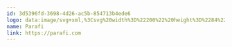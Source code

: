 ```yaml
---
id: 3d5396fd-3698-4d26-ac5b-854713b4ede6
logo: data:image/svg+xml,%3Csvg%20width%3D%22200%22%20height%3D%2284%22%20viewBox%3D%220%200%20200%2084%22%20fill%3D%22none%22%20xmlns%3D%22http%3A%2F%2Fwww.w3.org%2F2000%2Fsvg%22%3E%0A%3Cg%20clip-path%3D%22url(%23clip0_1275_447)%22%3E%0A%3Cpath%20fill-rule%3D%22evenodd%22%20clip-rule%3D%22evenodd%22%20d%3D%22M67.8101%2038.8089C68.9141%2036.3193%2070.0233%2033.8319%2071.1147%2031.337C71.2352%2031.0615%2071.373%2030.9603%2071.6802%2030.9638C73.0672%2030.9806%2074.4546%2030.9763%2075.8417%2030.9667C76.1018%2030.9649%2076.2698%2031.0027%2076.3872%2031.2758C78.3082%2035.7446%2080.2414%2040.2083%2082.1698%2044.6741C82.1913%2044.724%2082.1851%2044.7854%2082.1981%2044.8922C81.3772%2044.8922%2080.5719%2044.8748%2079.7678%2044.8998C79.3919%2044.9115%2079.3687%2044.634%2079.2766%2044.4208C77.7588%2040.9008%2076.2359%2037.3829%2074.7499%2033.8499C74.5555%2033.3878%2074.326%2033.2241%2073.8405%2033.2666C73.3484%2033.3098%2072.8875%2033.1705%2072.6288%2033.8604C72.0017%2035.5336%2071.2514%2037.1621%2070.5507%2038.8087C69.6372%2038.8088%2068.7236%2038.8088%2067.8101%2038.8089Z%22%20fill%3D%22black%22%2F%3E%0A%3Cpath%20fill-rule%3D%22evenodd%22%20clip-rule%3D%22evenodd%22%20d%3D%22M110.776%2038.8089C111.88%2036.3193%20112.989%2033.8319%20114.081%2031.337C114.201%2031.0615%20114.339%2030.9603%20114.646%2030.9638C116.033%2030.9806%20117.42%2030.9763%20118.808%2030.9667C119.068%2030.9649%20119.236%2031.0027%20119.353%2031.2758C121.274%2035.7446%20123.207%2040.2083%20125.136%2044.6741C125.157%2044.724%20125.151%2044.7854%20125.164%2044.8922C124.343%2044.8922%20123.538%2044.8748%20122.734%2044.8998C122.358%2044.9115%20122.334%2044.634%20122.242%2044.4208C120.725%2040.9008%20119.202%2037.3829%20117.716%2033.8499C117.521%2033.3878%20117.292%2033.2241%20116.806%2033.2666C116.314%2033.3098%20115.853%2033.1705%20115.595%2033.8604C114.967%2035.5336%20114.217%2037.1621%20113.517%2038.8087C112.603%2038.8088%20111.689%2038.8088%20110.776%2038.8089Z%22%20fill%3D%22black%22%2F%3E%0A%3Cpath%20fill-rule%3D%22evenodd%22%20clip-rule%3D%22evenodd%22%20d%3D%22M55.6509%2038.4526C56.4029%2038.4526%2056.9234%2038.3853%2057.2126%2038.2509C57.5014%2038.1165%2057.6462%2037.8701%2057.6462%2037.5118V33.6365C57.6462%2033.278%2057.5014%2033.0318%2057.2126%2032.8974C56.9234%2032.7629%2056.4029%2032.6957%2055.6509%2032.6957H51.4295V38.4526H55.6509ZM51.4295%2044.8365H48.5381V30.8365H55.6222C56.9134%2030.8365%2057.9208%2030.9859%2058.6436%2031.2846C59.3664%2031.5835%2059.887%2032.0725%2060.2053%2032.7517C60.5232%2033.4315%2060.6821%2034.3683%2060.6821%2035.563C60.6821%2037.2357%2060.325%2038.4301%2059.6123%2039.1469C58.8991%2039.8639%2057.7136%2040.2222%2056.0558%2040.2222H51.4295V44.8365Z%22%20fill%3D%22black%22%2F%3E%0A%3Cpath%20fill-rule%3D%22evenodd%22%20clip-rule%3D%22evenodd%22%20d%3D%22M91.0906%2038.1165H95.4495C96.1999%2038.1165%2096.7196%2038.0493%2097.0083%2037.9148C97.2968%2037.7804%2097.4411%2037.5342%2097.4411%2037.1757V33.6365C97.4411%2033.278%2097.2968%2033.0318%2097.0083%2032.8974C96.7196%2032.7629%2096.1999%2032.6957%2095.4495%2032.6957H91.0906V38.1165ZM98.1918%2044.8365L95.1896%2039.8861H91.0906V44.8365H88.2041V30.8365H95.4206C96.7096%2030.8365%2097.7154%2030.9859%2098.4371%2031.2846C99.1587%2031.5835%2099.6784%2032.0725%2099.996%2032.7517C100.313%2033.4315%20100.472%2034.3682%20100.472%2035.5629C100.472%2036.7132%20100.284%2037.6125%2099.9093%2038.2621C99.534%2038.9118%2098.9229%2039.3635%2098.0764%2039.6172L101.338%2044.8365H98.1918Z%22%20fill%3D%22black%22%2F%3E%0A%3Cpath%20fill-rule%3D%22evenodd%22%20clip-rule%3D%22evenodd%22%20d%3D%22M140.969%2039.0125H135.184V44.8365H132.292V30.8365H142.126L141.808%2032.6958H135.184V37.2429H140.969V39.0125Z%22%20fill%3D%22black%22%2F%3E%0A%3Cmask%20id%3D%22mask0_1275_447%22%20style%3D%22mask-type%3Aluminance%22%20maskUnits%3D%22userSpaceOnUse%22%20x%3D%2273%22%20y%3D%2224%22%20width%3D%22122%22%20height%3D%2242%22%3E%0A%3Cpath%20d%3D%22M194.38%2066V24H73.0059V66H194.38Z%22%20fill%3D%22%2323496E%22%2F%3E%0A%3C%2Fmask%3E%0A%3Cg%20mask%3D%22url(%23mask0_1275_447)%22%3E%0A%3Cpath%20fill-rule%3D%22evenodd%22%20clip-rule%3D%22evenodd%22%20d%3D%22M149.782%2044.8365H152.62V30.8365H149.782V44.8365Z%22%20fill%3D%22black%22%2F%3E%0A%3C%2Fg%3E%0A%3Cmask%20id%3D%22mask1_1275_447%22%20style%3D%22mask-type%3Aluminance%22%20maskUnits%3D%22userSpaceOnUse%22%20x%3D%2273%22%20y%3D%2224%22%20width%3D%22122%22%20height%3D%2242%22%3E%0A%3Cpath%20d%3D%22M194.38%2066V24H73.0059V66H194.38Z%22%20fill%3D%22%2323496E%22%2F%3E%0A%3C%2Fmask%3E%0A%3Cg%20mask%3D%22url(%23mask1_1275_447)%22%3E%0A%3Cpath%20fill-rule%3D%22evenodd%22%20clip-rule%3D%22evenodd%22%20d%3D%22M111.515%2041.1459C110.856%2041.1461%20110.236%2041.1463%20109.707%2041.1463C109.168%2042.3576%20108.63%2043.5693%20108.07%2044.829C108.969%2044.829%20109.765%2044.8161%20110.561%2044.8362C110.824%2044.8428%20110.953%2044.7538%20111.048%2044.5286C111.523%2043.3987%20112.009%2042.2728%20112.492%2041.1456C112.164%2041.1458%20111.837%2041.1458%20111.515%2041.1459Z%22%20fill%3D%22black%22%2F%3E%0A%3C%2Fg%3E%0A%3Cpath%20fill-rule%3D%22evenodd%22%20clip-rule%3D%22evenodd%22%20d%3D%22M53.3141%2058.6757C53.256%2058.6757%2053.2076%2058.657%2053.1689%2058.6197C53.1302%2058.5824%2053.1108%2058.5357%2053.1108%2058.4797V53.141H50.9909C50.9328%2053.141%2050.8844%2053.1224%2050.8457%2053.085C50.807%2053.0477%2050.7876%2053.001%2050.7876%2052.945C50.7876%2052.889%2050.807%2052.8424%2050.8457%2052.805C50.8844%2052.7677%2050.9328%2052.749%2050.9909%2052.749H55.6373C55.6954%2052.749%2055.7438%2052.7677%2055.7825%2052.805C55.8212%2052.8424%2055.8406%2052.889%2055.8406%2052.945C55.8406%2053.001%2055.8212%2053.0477%2055.7825%2053.085C55.7438%2053.1224%2055.6954%2053.141%2055.6373%2053.141H53.5174V58.4797C53.5174%2058.5357%2053.498%2058.5824%2053.4593%2058.6197C53.4206%2058.657%2053.3722%2058.6757%2053.3141%2058.6757ZM60.0303%2058.6664C59.8947%2058.6664%2059.827%2058.601%2059.827%2058.4704V52.9544C59.827%2052.8237%2059.8947%2052.7584%2060.0303%2052.7584H63.7087C63.8442%2052.7584%2063.9119%2052.8237%2063.9119%2052.9544C63.9119%2053.085%2063.8442%2053.1504%2063.7087%2053.1504H60.2335V55.4744H62.5664C62.7019%2055.4744%2062.7697%2055.5397%2062.7697%2055.6704C62.7697%2055.801%2062.7019%2055.8664%2062.5664%2055.8664H60.2335V58.2744H63.7087C63.8442%2058.2744%2063.9119%2058.3397%2063.9119%2058.4704C63.9119%2058.601%2063.8442%2058.6664%2063.7087%2058.6664H60.0303ZM69.7666%2058.6664C69.0793%2058.6664%2068.5792%2058.517%2068.2662%2058.2184C67.9564%2057.9166%2067.8015%2057.4344%2067.8015%2056.7717V54.653C67.8015%2053.9841%2067.9564%2053.5019%2068.2662%2053.2064C68.5792%2052.9077%2069.0761%2052.7584%2069.7569%2052.7584H70.9282C71.5187%2052.7584%2071.9543%2052.8766%2072.235%2053.113C72.5157%2053.3495%2072.6674%2053.7321%2072.69%2054.261C72.6964%2054.3264%2072.6819%2054.3777%2072.6464%2054.415C72.6141%2054.4492%2072.5641%2054.4664%2072.4964%2054.4664C72.3641%2054.4664%2072.2931%2054.401%2072.2834%2054.2704C72.264%2053.8504%2072.1511%2053.5595%2071.9446%2053.3977C71.7413%2053.2328%2071.4025%2053.1504%2070.9282%2053.1504H69.7569C69.3762%2053.1504%2069.0729%2053.1986%2068.847%2053.295C68.6211%2053.3915%2068.4582%2053.5501%2068.3581%2053.771C68.2581%2053.9888%2068.2081%2054.2828%2068.2081%2054.653V56.7717C68.2081%2057.1388%2068.2581%2057.4328%2068.3581%2057.6537C68.4614%2057.8715%2068.626%2058.0301%2068.8518%2058.1297C69.0809%2058.2261%2069.3858%2058.2744%2069.7666%2058.2744H70.9282C71.4025%2058.2744%2071.7413%2058.1935%2071.9446%2058.0317C72.1511%2057.8668%2072.264%2057.5744%2072.2834%2057.1544C72.2931%2057.0237%2072.3641%2056.9584%2072.4964%2056.9584C72.5641%2056.9584%2072.6141%2056.977%2072.6464%2057.0144C72.6819%2057.0486%2072.6964%2057.0984%2072.69%2057.1637C72.6674%2057.6895%2072.5157%2058.0721%2072.235%2058.3117C71.9543%2058.5481%2071.5187%2058.6664%2070.9282%2058.6664H69.7666ZM77.412%2058.6664C77.3443%2058.6664%2077.2927%2058.6508%2077.2572%2058.6197C77.2249%2058.5855%2077.2088%2058.5357%2077.2088%2058.4704V52.9544C77.2088%2052.889%2077.2249%2052.8408%2077.2572%2052.8097C77.2927%2052.7755%2077.3443%2052.7584%2077.412%2052.7584C77.4798%2052.7584%2077.5298%2052.7755%2077.5621%2052.8097C77.5976%2052.8408%2077.6153%2052.889%2077.6153%2052.9544V55.4744H81.71V52.9544C81.71%2052.889%2081.7261%2052.8408%2081.7584%2052.8097C81.7939%2052.7755%2081.8455%2052.7584%2081.9133%2052.7584C81.981%2052.7584%2082.031%2052.7755%2082.0633%2052.8097C82.0988%2052.8408%2082.1165%2052.889%2082.1165%2052.9544V58.4704C82.1165%2058.5357%2082.0988%2058.5855%2082.0633%2058.6197C82.031%2058.6508%2081.981%2058.6664%2081.9133%2058.6664C81.8455%2058.6664%2081.7939%2058.6508%2081.7584%2058.6197C81.7261%2058.5855%2081.71%2058.5357%2081.71%2058.4704V55.8664H77.6153V58.4704C77.6153%2058.5357%2077.5976%2058.5855%2077.5621%2058.6197C77.5298%2058.6508%2077.4798%2058.6664%2077.412%2058.6664ZM87.0322%2058.6664C86.8967%2058.6664%2086.8289%2058.601%2086.8289%2058.4704V52.9544C86.8289%2052.8237%2086.8967%2052.7584%2087.0322%2052.7584C87.1064%2052.7584%2087.1774%2052.7957%2087.2452%2052.8704L91.4173%2058.0317H91.3302V52.9544C91.3302%2052.8237%2091.3979%2052.7584%2091.5334%2052.7584C91.669%2052.7584%2091.7367%2052.8237%2091.7367%2052.9544V58.4704C91.7367%2058.601%2091.669%2058.6664%2091.5334%2058.6664C91.4592%2058.6664%2091.3882%2058.629%2091.3205%2058.5544L87.1484%2053.393H87.2355V58.4704C87.2355%2058.601%2087.1677%2058.6664%2087.0322%2058.6664ZM98.3174%2058.6664C97.6301%2058.6664%2097.13%2058.517%2096.817%2058.2184C96.5072%2057.9166%2096.3523%2057.4344%2096.3523%2056.7717V54.653C96.3523%2053.9841%2096.5072%2053.5004%2096.817%2053.2017C97.13%2052.8999%2097.6269%2052.7521%2098.3077%2052.7584H99.479C100.166%2052.7584%20100.665%2052.9092%20100.975%2053.211C101.288%2053.5097%20101.444%2053.9904%20101.444%2054.653V56.7717C101.444%2057.4344%20101.288%2057.9166%20100.975%2058.2184C100.665%2058.517%20100.166%2058.6664%2099.479%2058.6664H98.3174ZM98.3174%2058.2744H99.479C99.8597%2058.2744%20100.163%2058.2261%20100.389%2058.1297C100.618%2058.0301%20100.783%2057.8715%20100.883%2057.6537C100.986%2057.4328%20101.037%2057.1388%20101.037%2056.7717V54.653C101.037%2054.2859%20100.986%2053.9935%20100.883%2053.7757C100.783%2053.5548%20100.618%2053.3961%20100.389%2053.2997C100.163%2053.2001%2099.8597%2053.1504%2099.479%2053.1504H98.3077C97.9269%2053.1472%2097.6236%2053.1939%2097.3978%2053.2904C97.1719%2053.3868%2097.009%2053.5455%2096.9089%2053.7664C96.8089%2053.9872%2096.7589%2054.2828%2096.7589%2054.653V56.7717C96.7589%2057.1388%2096.8089%2057.4328%2096.9089%2057.6537C97.0122%2057.8715%2097.1767%2058.0301%2097.4026%2058.1297C97.6317%2058.2261%2097.9366%2058.2744%2098.3174%2058.2744ZM106.263%2058.6664C106.127%2058.6664%20106.06%2058.601%20106.06%2058.4704V52.9544C106.06%2052.8237%20106.127%2052.7584%20106.263%2052.7584C106.398%2052.7584%20106.466%2052.8237%20106.466%2052.9544V58.2744H109.496C109.632%2058.2744%20109.699%2058.3397%20109.699%2058.4704C109.699%2058.601%20109.632%2058.6664%20109.496%2058.6664H106.263ZM115.409%2058.6664C114.721%2058.6664%20114.221%2058.517%20113.908%2058.2184C113.599%2057.9166%20113.444%2057.4344%20113.444%2056.7717V54.653C113.444%2053.9841%20113.599%2053.5004%20113.908%2053.2017C114.221%2052.8999%20114.718%2052.7521%20115.399%2052.7584H116.57C117.258%2052.7584%20117.756%2052.9092%20118.066%2053.211C118.379%2053.5097%20118.535%2053.9904%20118.535%2054.653V56.7717C118.535%2057.4344%20118.379%2057.9166%20118.066%2058.2184C117.756%2058.517%20117.258%2058.6664%20116.57%2058.6664H115.409ZM115.409%2058.2744H116.57C116.951%2058.2744%20117.254%2058.2261%20117.48%2058.1297C117.709%2058.0301%20117.874%2057.8715%20117.974%2057.6537C118.077%2057.4328%20118.129%2057.1388%20118.129%2056.7717V54.653C118.129%2054.2859%20118.077%2053.9935%20117.974%2053.7757C117.874%2053.5548%20117.709%2053.3961%20117.48%2053.2997C117.254%2053.2001%20116.951%2053.1504%20116.57%2053.1504H115.399C115.018%2053.1472%20114.715%2053.1939%20114.489%2053.2904C114.263%2053.3868%20114.1%2053.5455%20114%2053.7664C113.9%2053.9872%20113.85%2054.2828%20113.85%2054.653V56.7717C113.85%2057.1388%20113.9%2057.4328%20114%2057.6537C114.104%2057.8715%20114.268%2058.0301%20114.494%2058.1297C114.723%2058.2261%20115.028%2058.2744%20115.409%2058.2744ZM125.019%2058.6664C124.332%2058.6664%20123.832%2058.517%20123.519%2058.2184C123.209%2057.9166%20123.054%2057.4344%20123.054%2056.7717V54.653C123.054%2053.9841%20123.209%2053.5019%20123.519%2053.2064C123.832%2052.9077%20124.329%2052.7584%20125.01%2052.7584H126.181C126.771%2052.7584%20127.207%2052.8766%20127.488%2053.113C127.768%2053.3495%20127.92%2053.7321%20127.943%2054.261C127.949%2054.3264%20127.935%2054.3777%20127.899%2054.415C127.867%2054.4492%20127.817%2054.4664%20127.749%2054.4664C127.617%2054.4664%20127.546%2054.401%20127.536%2054.2704C127.517%2053.8504%20127.404%2053.5595%20127.197%2053.3977C126.994%2053.2328%20126.655%2053.1504%20126.181%2053.1504H125.01C124.629%2053.1504%20124.326%2053.1986%20124.1%2053.295C123.874%2053.3915%20123.711%2053.5501%20123.611%2053.771C123.511%2053.9888%20123.461%2054.2828%20123.461%2054.653V56.7717C123.461%2057.1388%20123.511%2057.4328%20123.611%2057.6537C123.714%2057.8715%20123.879%2058.0301%20124.104%2058.1297C124.334%2058.2261%20124.639%2058.2744%20125.019%2058.2744H126.181C126.523%2058.2744%20126.792%2058.2339%20126.989%2058.153C127.189%2058.069%20127.331%2057.9321%20127.415%2057.7424C127.502%2057.5495%20127.546%2057.2881%20127.546%2056.9584V56.3237L126.384%2056.3144C126.249%2056.3144%20126.181%2056.249%20126.181%2056.1184C126.181%2055.9877%20126.249%2055.9224%20126.384%2055.9224L127.749%2055.9317C127.885%2055.9317%20127.952%2055.997%20127.952%2056.1277V56.9584C127.952%2057.5588%20127.814%2057.9944%20127.536%2058.265C127.259%2058.5326%20126.807%2058.6664%20126.181%2058.6664H125.019ZM132.674%2058.6664C132.616%2058.6664%20132.568%2058.6477%20132.529%2058.6104C132.49%2058.573%20132.471%2058.5264%20132.471%2058.4704V52.945C132.471%2052.889%20132.49%2052.8424%20132.529%2052.805C132.568%2052.7677%20132.616%2052.749%20132.674%2052.749C132.732%2052.749%20132.781%2052.7677%20132.82%2052.805C132.858%2052.8424%20132.878%2052.889%20132.878%2052.945V58.4704C132.878%2058.5264%20132.858%2058.573%20132.82%2058.6104C132.781%2058.6477%20132.732%2058.6664%20132.674%2058.6664ZM137.793%2058.6664C137.658%2058.6664%20137.59%2058.601%20137.59%2058.4704V52.9544C137.59%2052.8237%20137.658%2052.7584%20137.793%2052.7584H141.472C141.607%2052.7584%20141.675%2052.8237%20141.675%2052.9544C141.675%2053.085%20141.607%2053.1504%20141.472%2053.1504H137.997V55.4744H140.33C140.465%2055.4744%20140.533%2055.5397%20140.533%2055.6704C140.533%2055.801%20140.465%2055.8664%20140.33%2055.8664H137.997V58.2744H141.472C141.607%2058.2744%20141.675%2058.3397%20141.675%2058.4704C141.675%2058.601%20141.607%2058.6664%20141.472%2058.6664H137.793ZM147.443%2058.657C146.859%2058.657%20146.431%2058.5279%20146.16%2058.2697C145.892%2058.0115%20145.758%2057.6024%20145.758%2057.0424C145.758%2056.9864%20145.778%2056.9397%20145.816%2056.9024C145.855%2056.865%20145.903%2056.8464%20145.962%2056.8464C146.02%2056.8464%20146.068%2056.865%20146.107%2056.9024C146.145%2056.9397%20146.165%2056.9864%20146.165%2057.0424C146.165%2057.4935%20146.258%2057.8108%20146.446%2057.9944C146.636%2058.1748%20146.968%2058.265%20147.443%2058.265H148.837C149.311%2058.265%20149.642%2058.1748%20149.829%2057.9944C150.019%2057.8108%20150.114%2057.4935%20150.114%2057.0424C150.114%2056.5881%20150.019%2056.2708%20149.829%2056.0904C149.642%2055.9099%20149.311%2055.8197%20148.837%2055.8197H147.472C146.917%2055.8197%20146.512%2055.6984%20146.257%2055.4557C146.002%2055.2099%20145.874%2054.821%20145.874%2054.289C145.874%2053.757%20146%2053.3697%20146.252%2053.127C146.507%2052.8812%20146.91%2052.7584%20147.462%2052.7584H148.885C149.437%2052.7584%20149.838%2052.8797%20150.09%2053.1224C150.345%2053.365%20150.472%2053.7508%20150.472%2054.2797C150.472%2054.3357%20150.453%2054.3824%20150.414%2054.4197C150.376%2054.457%20150.327%2054.4757%20150.269%2054.4757C150.211%2054.4757%20150.163%2054.457%20150.124%2054.4197C150.085%2054.3824%20150.066%2054.3357%20150.066%2054.2797C150.066%2053.8628%20149.977%2053.5704%20149.8%2053.4024C149.625%2053.2344%20149.321%2053.1504%20148.885%2053.1504H147.462C147.026%2053.1504%20146.72%2053.2359%20146.542%2053.407C146.368%2053.575%20146.281%2053.869%20146.281%2054.289C146.281%2054.709%20146.37%2055.0046%20146.547%2055.1757C146.725%2055.3437%20147.033%2055.4277%20147.472%2055.4277H148.837C149.424%2055.4277%20149.851%2055.5568%20150.119%2055.815C150.387%2056.0733%20150.521%2056.4824%20150.521%2057.0424C150.521%2057.6024%20150.387%2058.0115%20150.119%2058.2697C149.851%2058.5279%20149.424%2058.657%20148.837%2058.657H147.443Z%22%20fill%3D%22black%22%2F%3E%0A%3C%2Fg%3E%0A%3Cdefs%3E%0A%3CclipPath%20id%3D%22clip0_1275_447%22%3E%0A%3Crect%20width%3D%22132%22%20height%3D%2242%22%20fill%3D%22white%22%20transform%3D%22translate(34%2024)%22%2F%3E%0A%3C%2FclipPath%3E%0A%3C%2Fdefs%3E%0A%3C%2Fsvg%3E%0A
name: Parafi
link: https://parafi.com
---
```

